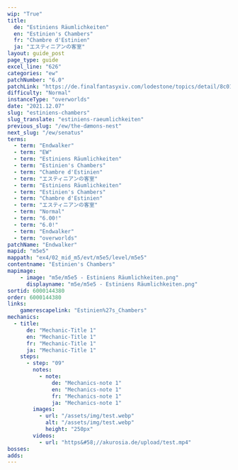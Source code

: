 ```yaml
---
wip: "True"
title:
  de: "Estiniens Räumlichkeiten"
  en: "Estinien's Chambers"
  fr: "Chambre d'Estinien"
  ja: "エスティニアンの客室"
layout: guide_post
page_type: guide
excel_line: "626"
categories: "ew"
patchNumber: "6.0"
patchLink: "https://de.finalfantasyxiv.com/lodestone/topics/detail/8c0146ce7f89035f0f27dcad1edcf30d3037fcf5"
difficulty: "Normal"
instanceType: "overworlds"
date: "2021.12.07"
slug: "estiniens-chambers"
slug_translate: "estiniens-raeumlichkeiten"
previous_slug: "/ew/the-dæmons-nest"
next_slug: "/ew/senatus"
terms:
  - term: "Endwalker"
  - term: "EW"
  - term: "Estiniens Räumlichkeiten"
  - term: "Estinien's Chambers"
  - term: "Chambre d'Estinien"
  - term: "エスティニアンの客室"
  - term: "Estiniens Räumlichkeiten"
  - term: "Estinien's Chambers"
  - term: "Chambre d'Estinien"
  - term: "エスティニアンの客室"
  - term: "Normal"
  - term: "6.00!"
  - term: "6.0!"
  - term: "Endwalker"
  - term: "overworlds"
patchName: "Endwalker"
mapid: "m5e5"
mappath: "ex4/02_mid_m5/evt/m5e5/level/m5e5"
contentname: "Estinien's Chambers"
mapimage:
    - image: "m5e/m5e5 - Estiniens Räumlichkeiten.png"
      displayname: "m5e/m5e5 - Estiniens Räumlichkeiten.png"
sortid: 6000144380
order: 6000144380
links:
    gamerescapelink: "Estinien%27s_Chambers"
mechanics:
  - title:
      de: "Mechanic-Title 1"
      en: "Mechanic-Title 1"
      fr: "Mechanic-Title 1"
      ja: "Mechanic-Title 1"
    steps:
      - step: "09"
        notes:
          - note:
              de: "Mechanics-note 1"
              en: "Mechanics-note 1"
              fr: "Mechanics-note 1"
              ja: "Mechanics-note 1"
        images:
          - url: "/assets/img/test.webp"
            alt: "/assets/img/test.webp"
            height: "250px"
        videos:
          - url: "https&#58;//akurosia.de/upload/test.mp4"
bosses:
adds:
---
```

